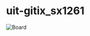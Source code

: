 # uit-gitix_sx1261
![Board](https://github.com/RFThings/uit-gitix_sx61/blob/master/images/image.png)
